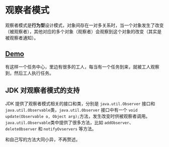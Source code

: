 # 观察者模式
观察者模式是**行为型**设计模式，对象间存在一对多关系时，当一个对象发生了改变（被观察者），其他对应的多个对象（观察者）会观察到这个对象的改变（其实是被观察者通知）。

## [Demo](https://github.com/RojerAlone/Java-in-Action/blob/master/src/cn/alone/DesignPattern/ObserverPattern/Main.java)
有这样一个任务中心，里边有很多的工人，每当有一个任务到来，就被工人观察到，然后工人执行任务。
## JDK 对观察者模式的支持
JDK 提供了观察者模式相关的接口和类，分别是 `java.util.Observer` 接口和 `java.util.Observable`类，`java.util.Observer` 接口中有一个 `void update(Observable o, Object arg);`方法，发生改变时供被观察者调用。`java.util.Observable`类中提供了很多方法，比如 `addObserver`、`deleteObserver` 和 `notifyOvservers` 等方法。

和自己写的方法大同小异，不再赘述。